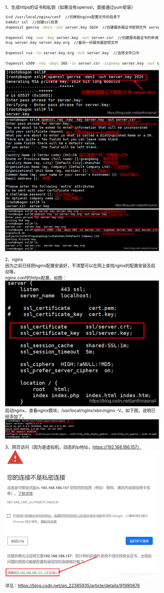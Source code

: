 1、生成https的证书和私钥（如果没有openssl，直接通过yum安装）
```bash
①cd /usr/local/nginx/conf  //切换到nginx配置文件的目录下
②mkdir ssl  //创建ssl目录
③openssl genrsa -des3 -out server.key 1024  //创建服务器证书密钥文件 server.key，此处需要输入密码和确认密码

④openssl req -new -key server.key -out server.csr  //创建服务器证书的申请文件 server.csr
⑤cp server.key server.key.org  //备份一份服务器密钥文件

⑥openssl rsa -in server.key.org -out server.key  //去除文件口令

⑦openssl x509 -req -days 365 -in server.csr -signkey server.key -out server.crt  //生成证书文件server.crt
```

![](2020032909080868.png)  
![](20200329091609847.png)  
![](20200329091852721.png)  

2、nginx  
因为之前已经把nginx配置安装好，不清楚可以在网上查找nginx的配置安装及启动等。  
nginx.conf的https配置，如图：  
![](20200329093405439.png)  
启动nginx，查看nginx模块，/usr/local/nginx/sbin/nginx -V。如下图，说明已经添加了。  
![](20200329093017702.png)    

3、网页访问（因为是虚拟机，动态的ip地址，https://192.168.186.157）  
![](20200329093757751.png)  

详见：https://blog.csdn.net/qq_22385935/article/details/91990876
